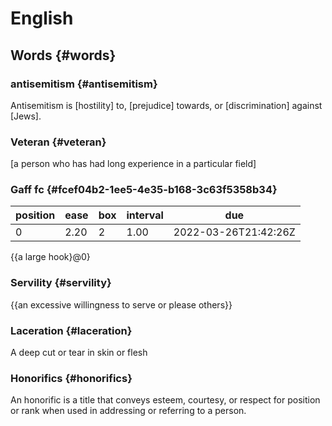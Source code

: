 # English


## Words {#words}


### antisemitism {#antisemitism}

Antisemitism is [hostility] to, [prejudice] towards, or [discrimination] against [Jews].


### Veteran {#veteran}

[a person who has had long experience in a particular field]


### Gaff <span class="tag"><span class="fc">fc</span></span> {#fcef04b2-1ee5-4e35-b168-3c63f5358b34}

| position | ease | box | interval | due                  |
|----------|------|-----|----------|----------------------|
| 0        | 2.20 | 2   | 1.00     | 2022-03-26T21:42:26Z |

{{a large hook}@0}


### Servility {#servility}

{{an excessive willingness to serve or please others}}


### Laceration {#laceration}

A deep cut or tear in skin or flesh


### Honorifics {#honorifics}

An honorific is a title that conveys esteem, courtesy, or respect for position or rank when used in addressing or referring to a person.

